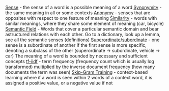<u>Sense</u> - the sense of a word is a possible meaning of a word
<u>Synonymity</u>  - the same meaning in all or some contexts
<u>Anonymy</u> - senses that are opposites with respect to one feature of meaning
<u>Similarity</u> - words with similar meanings, where they share some element of meaning (car, bicycle)
<u>Semantic Field</u> - Words that cover a particular semantic domain and bear astructured relations with each other.
Go to a dictionary, look up a lemma, see all the semantic senses (definitions)
<u>Superordinate/subordinate</u> - one sense is a subordinate of another if the first sense is more specific, denoting a subclass of the other (superordinate -> subordinate, vehicle -> car)
The meaning of a word is bounded by necessary and sufficient concepts
<u>tf-iidf</u> - term frequency (frequency count which is usually log transformed) multiplied by the inverse document frequency (how many documents the term was seen)
<u>Skip-Gram Training</u> - context-based learning where if a word is seen within 2 words of a context word, it is assigned a positive value, or a negative value if not